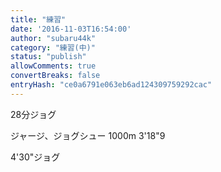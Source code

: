 ```yaml
---
title: "練習"
date: '2016-11-03T16:54:00'
author: "subaru44k"
category: "練習(中)"
status: "publish"
allowComments: true
convertBreaks: false
entryHash: "ce0a6791e063eb6ad124309759292cac"
---
```

28分ジョグ

ジャージ、ジョグシュー
1000m
3'18"9

4'30"ジョグ
